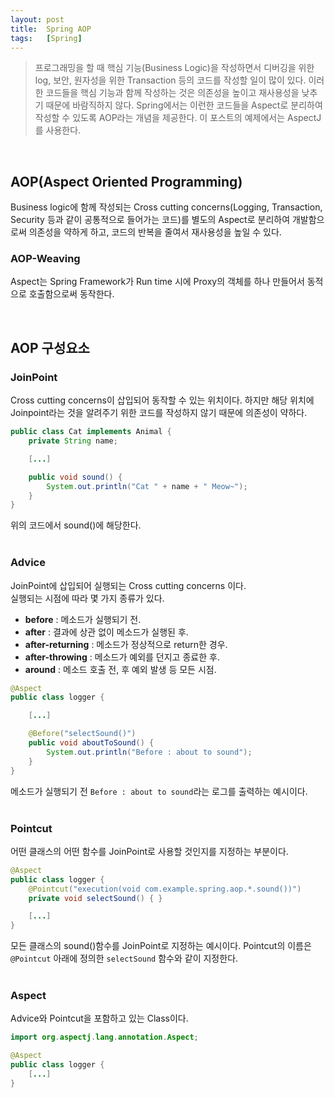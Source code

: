 ```yaml
---
layout: post
title:  Spring AOP
tags:   [Spring]
---
```


> 프로그래밍을 할 때 핵심 기능(Business Logic)을 작성하면서 디버깅을 위한 log, 보안, 원자성을 위한 Transaction 등의 코드를 작성할 일이 많이 있다. 이러한 코드들을 핵심 기능과 함께 작성하는 것은 의존성을 높이고 재사용성을 낮추기 때문에 바람직하지 않다. Spring에서는 이런한 코드들을 Aspect로 분리하여 작성할 수 있도록 AOP라는 개념을 제공한다. 이 포스트의 예제에서는 AspectJ를 사용한다.  

<br/>  

## AOP(Aspect Oriented Programming)  

Business logic에 함께 작성되는 Cross cutting concerns(Logging, Transaction, Security 등과 같이 공통적으로 들어가는 코드)를 별도의 Aspect로 분리하여 개발함으로써 의존성을 약하게 하고, 코드의 반복을 줄여서 재사용성을 높일 수 있다.    

### AOP-Weaving  

Aspect는 Spring Framework가 Run time 시에 Proxy의 객체를 하나 만들어서 동적으로 호출함으로써 동작한다.  

<br/>  

## AOP 구성요소  

### JoinPoint  

Cross cutting concerns이 삽입되어 동작할 수 있는 위치이다. 하지만 해당 위치에 Joinpoint라는 것을 알려주기 위한 코드를 작성하지 않기 때문에 의존성이 약하다.   

```java
public class Cat implements Animal {
    private String name;

    [...]

    public void sound() {
        System.out.println("Cat " + name + " Meow~");
    }
}
```  
위의 코드에서 sound()에 해당한다.  
<br/>  
### Advice  

JoinPoint에 삽입되어 실행되는 Cross cutting concerns 이다.  
실행되는 시점에 따라 몇 가지 종류가 있다.  

- __before__ : 메소드가 실행되기 전.
- __after__ : 결과에 상관 없이 메소드가 실행된 후.
- __after-returning__ : 메소드가 정상적으로 return한 경우.
- __after-throwing__ : 메소드가 예외를 던지고 종료한 후.
- __around__ : 메소드 호출 전, 후 예외 발생 등 모든 시점.

```java
@Aspect
public class logger {

    [...]

    @Before("selectSound()")
    public void aboutToSound() {
        System.out.println("Before : about to sound");
    }
}
```  

메소드가 실행되기 전 `Before : about to sound`라는 로그를 출력하는 예시이다.  
<br/>  
### Pointcut   

어떤 클래스의 어떤 함수를 JoinPoint로 사용할 것인지를 지정하는 부분이다.  
```java
@Aspect
public class logger {
    @Pointcut("execution(void com.example.spring.aop.*.sound())")
    private void selectSound() { }

    [...]
}    
```  
모든 클래스의 sound()함수를 JoinPoint로 지정하는 예시이다. Pointcut의 이름은 `@Pointcut` 아래에 정의한 `selectSound` 함수와 같이 지정한다.  
<br/>  
### Aspect  

Advice와 Pointcut을 포함하고 있는 Class이다.  

```java
import org.aspectj.lang.annotation.Aspect;

@Aspect
public class logger {
    [...]
}    
```  
